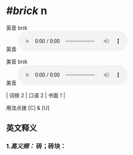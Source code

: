 # ***\#brick*** n
英音 brɪk  
英音
<audio src="./media/brick-B.aac" controls="controls"></audio>

美音 brɪk  
美音
<audio src="./media/brick.aac" controls="controls"></audio>



| 词频 2 | 口语 2 | 书面 1 |  

用法点拨  [C] & [U]

英文释义
---
### 1.*高义频：* **砖；砖块：**  


